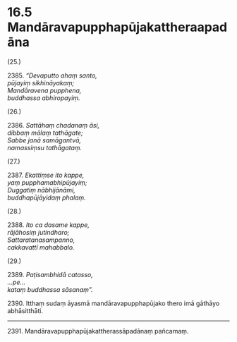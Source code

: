 

# 16.5 Mandāravapupphapūjakattheraapadāna



(25.)

2385\. _“Devaputto ahaṃ santo,_  
_pūjayiṃ sikhināyakaṃ;_  
_Mandāravena pupphena,_  
_buddhassa abhiropayiṃ._  


(26.)

2386\. _Sattāhaṃ chadanaṃ āsi,_  
_dibbaṃ mālaṃ tathāgate;_  
_Sabbe janā samāgantvā,_  
_namassiṃsu tathāgataṃ._  


(27.)

2387\. _Ekattiṃse ito kappe,_  
_yaṃ pupphamabhipūjayiṃ;_  
_Duggatiṃ nābhijānāmi,_  
_buddhapūjāyidaṃ phalaṃ._  


(28.)

2388\. _Ito ca dasame kappe,_  
_rājāhosiṃ jutindharo;_  
_Sattaratanasampanno,_  
_cakkavattī mahabbalo._  


(29.)

2389\. _Paṭisambhidā catasso,_  
_…pe…_  
_kataṃ buddhassa sāsanaṃ”._  


2390\. Itthaṃ sudaṃ āyasmā mandāravapupphapūjako thero imā gāthāyo abhāsitthāti.

---

2391\. Mandāravapupphapūjakattherassāpadānaṃ pañcamaṃ.





